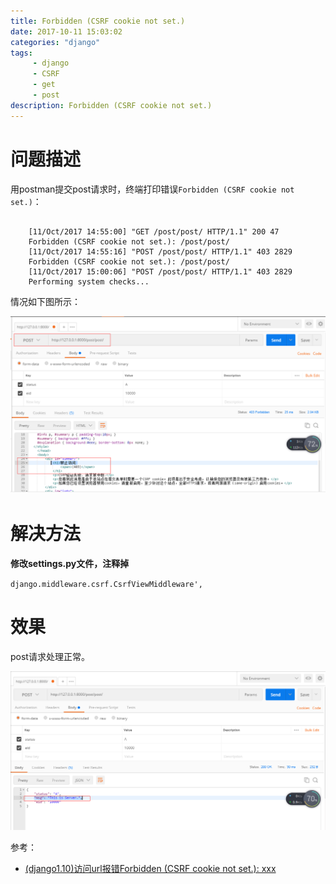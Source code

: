 ```yaml
---
title: Forbidden (CSRF cookie not set.)
date: 2017-10-11 15:03:02 
categories: "django" 
tags: 
     - django
     - CSRF
     - get
     - post
description: Forbidden (CSRF cookie not set.)
---
```

# 问题描述
用postman提交post请求时，终端打印错误`Forbidden (CSRF cookie not set.)`：

```

	[11/Oct/2017 14:55:00] "GET /post/post/ HTTP/1.1" 200 47
	Forbidden (CSRF cookie not set.): /post/post/
	[11/Oct/2017 14:55:16] "POST /post/post/ HTTP/1.1" 403 2829
	Forbidden (CSRF cookie not set.): /post/post/
	[11/Oct/2017 15:00:06] "POST /post/post/ HTTP/1.1" 403 2829
	Performing system checks...
```

情况如下图所示：

<div class="fig figcenter fighighlight">
  <img src="/assets/django/django_post_forbiden.png" >
</div>

# 解决方法

**修改settings.py文件，注释掉**

<!--more-->

`django.middleware.csrf.CsrfViewMiddleware',`

# 效果
post请求处理正常。

<div class="fig figcenter fighighlight">
  <img src="/assets/django/django_post_forbiden_settled.png" >
</div>


参考：

* [(django1.10)访问url报错Forbidden (CSRF cookie not set.): xxx](http://www.cnblogs.com/meitian/p/7016336.html)